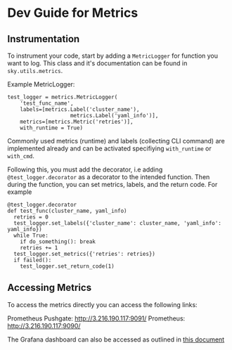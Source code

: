 # Dev Guide for Metrics 

## Instrumentation

To instrument your code, start by adding a `MetricLogger` for function you want to log. This class and it's documentation can be found in `sky.utils.metrics`.

Example MetricLogger:
```
test_logger = metrics.MetricLogger(
    'test_func_name', 
    labels=[metrics.Label('cluster_name'),
                    metrics.Label('yaml_info')],
    metrics=[metrics.Metric('retries')],
    with_runtime = True)
```

Commonly used metrics (runtime) and labels (collecting CLI command) are implemented already and can be activated specifiying `with_runtime` or `with_cmd`.

Following this, you must add the decorator, i.e adding `@test_logger.decorator` as a decorator to the intended function. Then during the function, you can 
set metrics, labels, and the return code. For example

```
@test_logger.decorator
def test_func(cluster_name, yaml_info)
  retries = 0
  test_logger.set_labels({'cluster_name': cluster_name, 'yaml_info': yaml_info})
  while True:
    if do_something(): break
    retries += 1
  test_logger.set_metrics({'retries': retries})
  if failed():
    test_logger.set_return_code(1)
```
   


## Accessing Metrics

To access the metrics directly you can access the following links:

Prometheus Pushgate: http://3.216.190.117:9091/
Prometheus: http://3.216.190.117:9090/

The Grafana dashboard can also be accessed as outlined in [this document](https://docs.google.com/document/d/1MvwOtxl00OzWfuB0N5S1xXUbs7QvLUzbj9ycQAqNz6g/edit)
